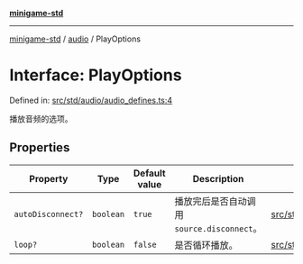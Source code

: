 [**minigame-std**](../../../README.md)

***

[minigame-std](../../../README.md) / [audio](../README.md) / PlayOptions

# Interface: PlayOptions

Defined in: [src/std/audio/audio\_defines.ts:4](https://github.com/JiangJie/minigame-std/blob/ff3594872b1efbdbc13aabe99588385e855b50dc/src/std/audio/audio_defines.ts#L4)

播放音频的选项。

## Properties

| Property | Type | Default value | Description | Defined in |
| ------ | ------ | ------ | ------ | ------ |
| <a id="autodisconnect"></a> `autoDisconnect?` | `boolean` | `true` | 播放完后是否自动调用 `source.disconnect`。 | [src/std/audio/audio\_defines.ts:15](https://github.com/JiangJie/minigame-std/blob/ff3594872b1efbdbc13aabe99588385e855b50dc/src/std/audio/audio_defines.ts#L15) |
| <a id="loop"></a> `loop?` | `boolean` | `false` | 是否循环播放。 | [src/std/audio/audio\_defines.ts:9](https://github.com/JiangJie/minigame-std/blob/ff3594872b1efbdbc13aabe99588385e855b50dc/src/std/audio/audio_defines.ts#L9) |
